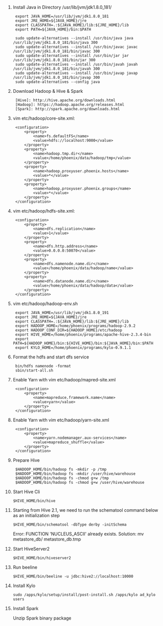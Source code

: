 1. Install Java in Directory /usr/lib/jvm/jdk1.8.0_181/

        export JAVA_HOME=/usr/lib/jvm/jdk1.8.0_181
        export JRE_HOME=${JAVA_HOME}/jre
        export CLASSPATH=.:${JAVA_HOME}/lib:${JRE_HOME}/lib
        export PATH=${JAVA_HOME}/bin:$PATH

        sudo update-alternatives --install /usr/bin/java java /usr/lib/jvm/jdk1.8.0_181/bin/java 300
        sudo update-alternatives --install /usr/bin/javac javac /usr/lib/jvm/jdk1.8.0_181/bin/javac 300
        sudo update-alternatives --install /usr/bin/jar jar /usr/lib/jvm/jdk1.8.0_181/bin/jar 300
        sudo update-alternatives --install /usr/bin/javah javah /usr/lib/jvm/jdk1.8.0_181/bin/javah 300
        sudo update-alternatives --install /usr/bin/javap javap /usr/lib/jvm/jdk1.8.0_181/bin/javap 300
        sudo update-alternatives --config java

2. Download Hadoop & Hive & Spark

        [Hive]: http://hive.apache.org/downloads.html
        [Hadoop]: https://hadoop.apache.org/releases.html
        [Spark]: http://spark.apache.org/downloads.html

3. vim etc/hadoop/core-site.xml:

        <configuration>
            <property>
                <name>fs.defaultFS</name>
                <value>hdfs://localhost:9000</value>
            </property>
            <property>
                <name>hadoop.tmp.dir</name>
                <value>/home/phoenix/data/hadoop/tmp</value>
            </property>
            <property>
                <name>hadoop.proxyuser.phoenix.hosts</name>
                <value>*</value>
            </property>
            <property>
                <name>hadoop.proxyuser.phoenix.groups</name>
                <value>*</value>
            </property>
        </configuration>

4. vim etc/hadoop/hdfs-site.xml:

        <configuration>
            <property>
                <name>dfs.replication</name>
                <value>1</value>
            </property>
            <property>
                <name>dfs.http.address</name>
                <value>0.0.0.0:50070</value>
            </property>
            <property>
                <name>dfs.namenode.name.dir</name>
                <value>/home/phoenix/data/hadoop/name</value>
            </property>
            <property>
                <name>dfs.datanode.name.dir</name>
                <value>/home/phoenix/data/hadoop/data</value>
            </property>
        </configuration>

5. vim etc/hadoop/hadoop-env.sh 

        export JAVA_HOME=/usr/lib/jvm/jdk1.8.0_191
        export JRE_HOME=${JAVA_HOME}/jre
        export CLASSPATH=.:${JAVA_HOME}/lib:${JRE_HOME}/lib
        export HADOOP_HOME=/home/phoenix/programs/hadoop-2.9.2
        export HADOOP_CONF_DIR=${HADOOP_HOME}/etc/hadoop
        export HIVE_HOME=/home/phoenix/programs/apache-hive-2.3.4-bin
        export PATH=${HADOOP_HOME}/bin:${HIVE_HOME}/bin:${JAVA_HOME}/bin:$PATH
        export KYLO_HOME=/home/phoenix/programs/kylo-0.9.1.1

6. Format the hdfs and start dfs service

        bin/hdfs namenode -format
        sbin/start-all.sh

7. Enable Yarn with vim etc/hadoop/mapred-site.xml

        <configuration>
            <property>
                <name>mapreduce.framework.name</name>
                <value>yarn</value>
            </property>
        </configuration>

8. Enable Yarn with vim etc/hadoop/yarn-site.xml

        <configuration>
            <property>
                <name>yarn.nodemanager.aux-services</name>
                <value>mapreduce_shuffle</value>
            </property>
        </configuration>

9. Prepare Hive

        $HADOOP_HOME/bin/hadoop fs -mkdir -p /tmp
        $HADOOP_HOME/bin/hadoop fs -mkdir /user/hive/warehouse
        $HADOOP_HOME/bin/hadoop fs -chmod g+w /tmp
        $HADOOP_HOME/bin/hadoop fs -chmod g+w /user/hive/warehouse

10. Start Hive Cli

        $HIVE_HOME/bin/hive

11. Starting from Hive 2.1, we need to run the schematool command below as an initialization step

        $HIVE_HOME/bin/schematool -dbType derby -initSchema

    Error: FUNCTION 'NUCLEUS_ASCII' already exists.
    Solution: mv metastore_db/ metastore_db.tmp

12. Start HiveServer2

        $HIVE_HOME/bin/hiveserver2

13. Run beeline

        $HIVE_HOME/bin/beeline -u jdbc:hive2://localhost:10000

14. Install Kylo

        sudo /apps/kylo/setup/install/post-install.sh /apps/kylo ad_kylo users

15. Install Spark

    Unzip Spark binary package 